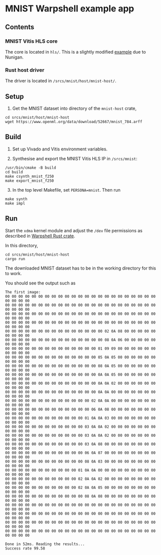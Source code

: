 # MNIST Warpshell example app

## Contents

### MNIST Vitis HLS core

The core is located in `hls/`. This is a slightly modified [example](https://github.com/Nunigan/MNIST_HLS) due to Nunigan.


### Rust host driver

The driver is located in `/srcs/mnist/host/mnist-host/`.


## Setup

1. Get the MNIST dataset into directory of the `mnist-host` crate,
```
cd srcs/mnist/host/mnist-host
wget https://www.openml.org/data/download/52667/mnist_784.arff
```


## Build

1. Set up Vivado and Vitis environment variables.

2. Synthesise and export the MNIST Vitis HLS IP in `/srcs/mnist`:

```
/usr/bin/cmake -B build
cd build
make csynth_mnist_f250
make export_mnist_f250
```

3. In the top level Makefile, set `PERSONA=mnist`. Then run

```
make synth
make impl
```


## Run

Start the `xdma` kernel module and adjust the `/dev` file permissions as described in [Warpshell Rust crate](https://github.com/Quarky93/warpshell/tree/main/sw/rust#setup).

In this directory,
```
cd srcs/mnist/host/mnist-host
cargo run
```

The downloaded MNIST dataset has to be in the working directory for this to work.

You should see the output such as
```
The first image:
00 00 00 00 00 00 00 00 00 00 00 00 00 00 00 00 00 00 00 00 00 00 00 00 00 00 00
00 00 00 00 00 00 00 00 00 00 00 00 00 00 00 00 00 00 00 00 00 00 00 00 00 00 00
00 00 00 00 00 00 00 00 00 00 00 00 00 00 00 00 00 00 00 00 00 00 00 00 00 00 00
00 00 00 00 00 00 00 00 00 00 00 00 00 00 00 00 00 00 00 00 00 00 00 00 00 00 00
00 00 00 00 00 00 00 00 00 00 00 00 00 00 00 02 0A 08 00 00 00 00 00 00 00 00 00
00 00 00 00 00 00 00 00 00 00 00 00 00 00 00 08 0A 06 00 00 00 00 00 00 00 00 00
00 00 00 00 00 00 00 00 00 00 00 00 00 00 01 09 09 00 00 00 00 00 00 00 00 00 00
00 00 00 00 00 00 00 00 00 00 00 00 00 00 05 0A 05 00 00 00 00 00 00 00 00 00 00
00 00 00 00 00 00 00 00 00 00 00 00 00 00 08 0A 05 00 00 00 00 00 00 00 00 00 00
00 00 00 00 00 00 00 00 00 00 00 00 00 00 0A 0A 05 00 00 00 00 00 00 00 00 00 00
00 00 00 00 00 00 00 00 00 00 00 00 00 00 0A 0A 02 00 00 00 00 00 00 00 00 00 00
00 00 00 00 00 00 00 00 00 00 00 00 00 00 0A 0A 00 00 00 00 00 00 00 00 00 00 00
00 00 00 00 00 00 00 00 00 00 00 00 00 02 0A 0A 00 00 00 00 00 00 00 00 00 00 00
00 00 00 00 00 00 00 00 00 00 00 00 00 06 0A 08 00 00 00 00 00 00 00 00 00 00 00
00 00 00 00 00 00 00 00 00 00 00 00 01 0A 0A 03 00 00 00 00 00 00 00 00 00 00 00
00 00 00 00 00 00 00 00 00 00 00 00 03 0A 0A 02 00 00 00 00 00 00 00 00 00 00 00
00 00 00 00 00 00 00 00 00 00 00 00 03 0A 0A 02 00 00 00 00 00 00 00 00 00 00 00
00 00 00 00 00 00 00 00 00 00 00 00 03 0A 08 00 00 00 00 00 00 00 00 00 00 00 00
00 00 00 00 00 00 00 00 00 00 00 00 06 0A 07 00 00 00 00 00 00 00 00 00 00 00 00
00 00 00 00 00 00 00 00 00 00 00 00 08 0A 03 00 00 00 00 00 00 00 00 00 00 00 00
00 00 00 00 00 00 00 00 00 00 00 01 0A 0A 00 00 00 00 00 00 00 00 00 00 00 00 00
00 00 00 00 00 00 00 00 00 00 00 02 0A 0A 02 00 00 00 00 00 00 00 00 00 00 00 00
00 00 00 00 00 00 00 00 00 00 00 02 0A 0A 05 00 00 00 00 00 00 00 00 00 00 00 00
00 00 00 00 00 00 00 00 00 00 00 00 08 0A 08 00 00 00 00 00 00 00 00 00 00 00 00
00 00 00 00 00 00 00 00 00 00 00 00 00 00 00 00 00 00 00 00 00 00 00 00 00 00 00
00 00 00 00 00 00 00 00 00 00 00 00 00 00 00 00 00 00 00 00 00 00 00 00 00 00 00
00 00 00 00 00 00 00 00 00 00 00 00 00 00 00 00 00 00 00 00 00 00 00 00 00 00 00
00 00 00 00 00 00 00 00 00 00 00 00 00 00 00 00 00 00 00 00 00 00 00 00 00 00 00

Done in 52ms. Reading the results...
Success rate 99.58
```
